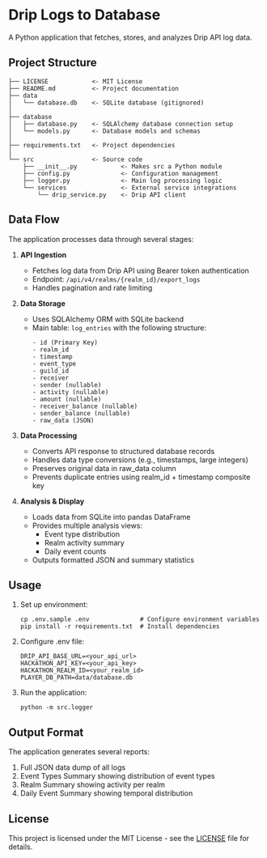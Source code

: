 # Drip Logs to Database

A Python application that fetches, stores, and analyzes Drip API log data.

## Project Structure

```
├── LICENSE            <- MIT License
├── README.md          <- Project documentation
├── data
│   └── database.db    <- SQLite database (gitignored)
│
├── database
│   ├── database.py    <- SQLAlchemy database connection setup
│   └── models.py      <- Database models and schemas
│
├── requirements.txt   <- Project dependencies
│
└── src                <- Source code
    ├── __init__.py            <- Makes src a Python module
    ├── config.py              <- Configuration management
    ├── logger.py              <- Main log processing logic
    └── services               <- External service integrations
        └── drip_service.py    <- Drip API client
```

## Data Flow

The application processes data through several stages:

1. **API Ingestion**
   - Fetches log data from Drip API using Bearer token authentication
   - Endpoint: `/api/v4/realms/{realm_id}/export_logs`
   - Handles pagination and rate limiting

2. **Data Storage**
   - Uses SQLAlchemy ORM with SQLite backend
   - Main table: `log_entries` with the following structure:
     ```
     - id (Primary Key)
     - realm_id
     - timestamp
     - event_type
     - guild_id
     - receiver
     - sender (nullable)
     - activity (nullable)
     - amount (nullable)
     - receiver_balance (nullable)
     - sender_balance (nullable)
     - raw_data (JSON)
     ```

3. **Data Processing**
   - Converts API response to structured database records
   - Handles data type conversions (e.g., timestamps, large integers)
   - Preserves original data in raw_data column
   - Prevents duplicate entries using realm_id + timestamp composite key

4. **Analysis & Display**
   - Loads data from SQLite into pandas DataFrame
   - Provides multiple analysis views:
     - Event type distribution
     - Realm activity summary
     - Daily event counts
   - Outputs formatted JSON and summary statistics

## Usage

1. Set up environment:
   ```
   cp .env.sample .env              # Configure environment variables
   pip install -r requirements.txt  # Install dependencies
   ```

2. Configure .env file:
   ```
   DRIP_API_BASE_URL=<your_api_url>
   HACKATHON_API_KEY=<your_api_key>
   HACKATHON_REALM_ID=<your_realm_id>
   PLAYER_DB_PATH=data/database.db
   ```

3. Run the application:
   ```
   python -m src.logger
   ```

## Output Format

The application generates several reports:
1. Full JSON data dump of all logs
2. Event Types Summary showing distribution of event types
3. Realm Summary showing activity per realm
4. Daily Event Summary showing temporal distribution

## License

This project is licensed under the MIT License - see the [LICENSE](LICENSE) file for details.